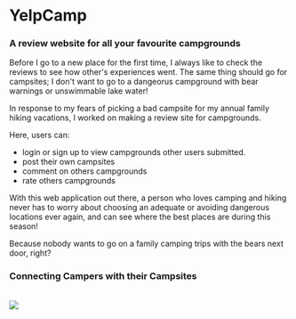 # YelpCamp
<h3>A review website for all your favourite campgrounds</h3>

<p>Before I go to a new place for the first time, I always like to check the reviews to see how other's experiences went. The same thing should go for campsites; I don't want to go to a dangeorus campground with bear warnings or unswimmable lake water!</p>
<p>In response to my fears of picking a bad campsite for my annual family hiking vacations, I worked on making a review site for campgrounds.</p>
<p>Here, users can:
<ul>
  <li>login or sign up to view campgrounds other users submitted.</li>
  <li>post their own campsites</li>
  <li>comment on others campgrounds</li>
  <li>rate others campgrounds</li>
</ul>
</p>

<p>With this web application out there, a person who loves camping and hiking never has to worry about choosing an adequate or avoiding dangerous locations ever again, and can see where the best places are during this season!</p>
<p>Because nobody wants to go on a family camping trips with the bears next door, right?</p>

<h3>Connecting Campers with their Campsites</h3>
<br>
<img src="https://github.com/gksapori/YelpCamp/blob/master/Pictures/campgrounds.PNG" alttext="Image of Campgrounds Browsing page">
